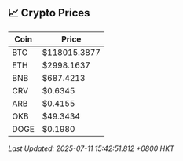 ## 📈 Crypto Prices

| Coin | Price |
| ---- | ----- |
| BTC | $118015.3877 |
| ETH | $2998.1637 |
| BNB | $687.4213 |
| CRV | $0.6345 |
| ARB | $0.4155 |
| OKB | $49.3434 |
| DOGE | $0.1980 |

_Last Updated: 2025-07-11 15:42:51.812 +0800 HKT_